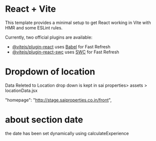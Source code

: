 # React + Vite

This template provides a minimal setup to get React working in Vite with HMR and some ESLint rules.

Currently, two official plugins are available:

- [@vitejs/plugin-react](https://github.com/vitejs/vite-plugin-react/blob/main/packages/plugin-react/README.md) uses [Babel](https://babeljs.io/) for Fast Refresh
- [@vitejs/plugin-react-swc](https://github.com/vitejs/vite-plugin-react-swc) uses [SWC](https://swc.rs/) for Fast Refresh


# Dropdown of location
Data Releted to Location drop down is kept in sai properties> assets > locationData.jsx

"homepage": "http://stage.saiproperties.co.in/front",

# about section date
 the date has been set dynamically using calculateExperience

